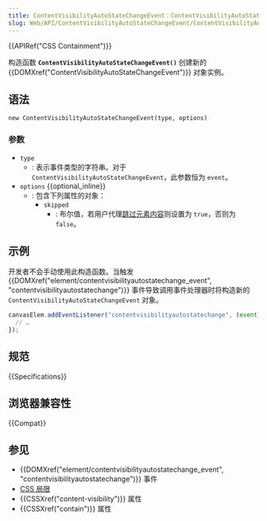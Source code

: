 ```yaml
---
title: ContentVisibilityAutoStateChangeEvent：ContentVisibilityAutoStateChangeEvent() 构造函数
slug: Web/API/ContentVisibilityAutoStateChangeEvent/ContentVisibilityAutoStateChangeEvent
---
```


{{APIRef("CSS Containment")}}

构造函数 **`ContentVisibilityAutoStateChangeEvent()`** 创建新的 {{DOMXref("ContentVisibilityAutoStateChangeEvent")}} 对象实例。

## 语法

```js-nolint
new ContentVisibilityAutoStateChangeEvent(type, options)
```

### 参数

- `type`
  - : 表示事件类型的字符串。对于 `ContentVisibilityAutoStateChangeEvent`，此参数恒为 `event`。
- `options` {{optional_inline}}
  - : 包含下列属性的对象：
    - `skipped`
      - : 布尔值，若用户代理[跳过元素内容](/zh-CN/docs/Web/CSS/CSS_containment#跳过其内容)则设置为 `true`，否则为 `false`。

## 示例

开发者不会手动使用此构造函数。当触发 {{DOMXref("element/contentvisibilityautostatechange_event", "contentvisibilityautostatechange")}} 事件导致调用事件处理器时将构造新的 `ContentVisibilityAutoStateChangeEvent` 对象。

```js
canvasElem.addEventListener("contentvisibilityautostatechange", (event) => {
  // …
});
```

## 规范

{{Specifications}}

## 浏览器兼容性

{{Compat}}

## 参见

- {{DOMXref("element/contentvisibilityautostatechange_event", "contentvisibilityautostatechange")}} 事件
- [CSS 局限](/en-US/docs/Web/CSS/CSS_containment)
- {{CSSXref("content-visibility")}} 属性
- {{CSSXref("contain")}} 属性
